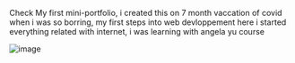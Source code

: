 Check My first mini-portfolio, i created this on 7 month vaccation of covid when i was so borring, my first steps into web devloppement here i started everything related with 
internet, i was learning with angela yu course 

![image](https://user-images.githubusercontent.com/64180671/145684972-b594f7ec-82f8-421e-88af-691d683c1e42.png)
